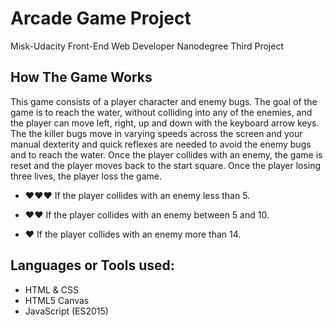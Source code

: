 # Arcade Game Project
Misk-Udacity Front-End Web Developer Nanodegree Third Project
## How The Game Works
This game consists of a player character and enemy bugs. The goal of the game is to reach the water, without colliding into any of the enemies, and the player can move left, right, up and down with the keyboard arrow keys. The the killer bugs move in varying speeds across the screen and your manual dexterity and quick reflexes are needed to avoid the enemy bugs and to reach the water. Once the player collides with an enemy, the game is reset and the player moves back to the start square. Once the player losing three lives, the player loss the game.

* :heart::heart::heart: If the player collides with an enemy less than 5.

* :heart::heart: If the player collides with an enemy between 5 and 10.

* :heart: If the player collides with an enemy more than 14.


## Languages or Tools used:
* HTML & CSS
* HTML5 Canvas
* JavaScript (ES2015)
